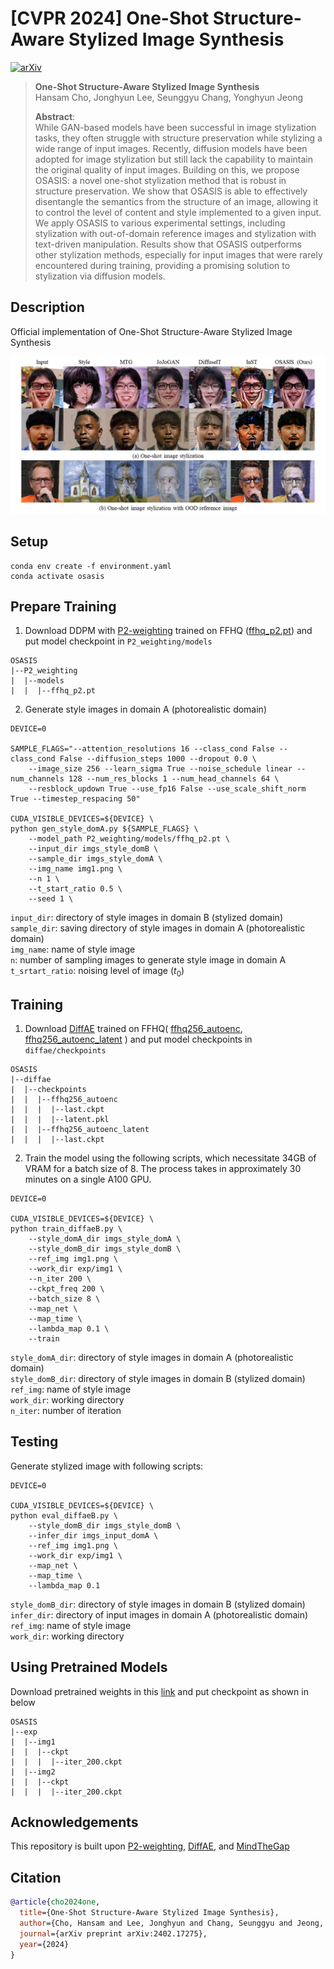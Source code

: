 # [CVPR 2024] One-Shot Structure-Aware Stylized Image Synthesis

[![arXiv](https://img.shields.io/badge/arXiv-2402.17275-red)](https://arxiv.org/abs/2402.17275)

> **One-Shot Structure-Aware Stylized Image Synthesis**<br>
> Hansam Cho, Jonghyun Lee, Seunggyu Chang, Yonghyun Jeong<br>
> 
>**Abstract**: <br>
While GAN-based models have been successful in image stylization tasks, they often struggle with structure preservation while stylizing a wide range of input images. Recently, diffusion models have been adopted for image stylization but still lack the capability to maintain the original quality of input images. Building on this, we propose OSASIS: a novel one-shot stylization method that is robust in structure preservation. We show that OSASIS is able to effectively disentangle the semantics from the structure of an image, allowing it to control the level of content and style implemented to a given input. We apply OSASIS to various experimental settings, including stylization with out-of-domain reference images and stylization with text-driven manipulation. Results show that OSASIS outperforms other stylization methods, especially for input images that were rarely encountered during training, providing a promising solution to stylization via diffusion models.

## Description
Official implementation of One-Shot Structure-Aware Stylized Image Synthesis

![image](imgs/teaser.jpg)

## Setup
```
conda env create -f environment.yaml
conda activate osasis
```

## Prepare Training
1. Download DDPM with [P2-weighting](https://github.com/jychoi118/P2-weighting) trained on FFHQ ([ffhq_p2.pt](https://drive.google.com/file/d/14ACthNkradJWBAL0th6z0UguzR6QjFKH/view?usp=drive_link)) and put model checkpoint in `P2_weighting/models`
```
OSASIS
|--P2_weighting
|  |--models
|  |  |--ffhq_p2.pt
```

2. Generate style images in domain A (photorealistic domain)

```
DEVICE=0

SAMPLE_FLAGS="--attention_resolutions 16 --class_cond False --class_cond False --diffusion_steps 1000 --dropout 0.0 \
    --image_size 256 --learn_sigma True --noise_schedule linear --num_channels 128 --num_res_blocks 1 --num_head_channels 64 \
    --resblock_updown True --use_fp16 False --use_scale_shift_norm True --timestep_respacing 50"

CUDA_VISIBLE_DEVICES=${DEVICE} \
python gen_style_domA.py ${SAMPLE_FLAGS} \
    --model_path P2_weighting/models/ffhq_p2.pt \
    --input_dir imgs_style_domB \
    --sample_dir imgs_style_domA \
    --img_name img1.png \
    --n 1 \
    --t_start_ratio 0.5 \
    --seed 1 \

```
`input_dir`: directory of style images in domain B (stylized domain) <br>
`sample_dir`: saving directory of style images in domain A (photorealistic domain) <br>
`img_name`: name of style image <br>
`n`: number of sampling images to generate style image in domain A<br>
`t_srtart_ratio`: noising level of image ($t_0$) 



## Training
1. Download [DiffAE](https://github.com/phizaz/diffae) trained on FFHQ( [ffhq256_autoenc](https://vistec-my.sharepoint.com/personal/nattanatc_pro_vistec_ac_th/_layouts/15/onedrive.aspx?id=%2Fpersonal%2Fnattanatc%5Fpro%5Fvistec%5Fac%5Fth%2FDocuments%2Fdiffae%2Dpublic%2Fcheckpoints%2Fffhq256%5Fautoenc&ga=1), [ffhq256_autoenc_latent](https://vistec-my.sharepoint.com/personal/nattanatc_pro_vistec_ac_th/_layouts/15/onedrive.aspx?id=%2Fpersonal%2Fnattanatc%5Fpro%5Fvistec%5Fac%5Fth%2FDocuments%2Fdiffae%2Dpublic%2Fcheckpoints%2Fffhq256%5Fautoenc%5Flatent&ga=1) ) and put model checkpoints in `diffae/checkpoints`
```
OSASIS
|--diffae
|  |--checkpoints
|  |  |--ffhq256_autoenc
|  |  |  |--last.ckpt
|  |  |  |--latent.pkl
|  |  |--ffhq256_autoenc_latent
|  |  |  |--last.ckpt
```


2. Train the model using the following scripts, which necessitate 34GB of VRAM for a batch size of 8. The process takes in approximately 30 minutes on a single A100 GPU.

```
DEVICE=0

CUDA_VISIBLE_DEVICES=${DEVICE} \
python train_diffaeB.py \
    --style_domA_dir imgs_style_domA \
    --style_domB_dir imgs_style_domB \
    --ref_img img1.png \
    --work_dir exp/img1 \
    --n_iter 200 \
    --ckpt_freq 200 \
    --batch_size 8 \
    --map_net \
    --map_time \
    --lambda_map 0.1 \
    --train
```
`style_domA_dir`: directory of style images in domain A (photorealistic domain) <br>
`style_domB_dir`: directory of style images in domain B (stylized domain) <br>
`ref_img`: name of style image <br>
`work_dir`: working directory <br>
`n_iter`: number of iteration


## Testing
Generate stylized image with following scripts:
```
DEVICE=0

CUDA_VISIBLE_DEVICES=${DEVICE} \
python eval_diffaeB.py \
    --style_domB_dir imgs_style_domB \
    --infer_dir imgs_input_domA \
    --ref_img img1.png \
    --work_dir exp/img1 \
    --map_net \
    --map_time \
    --lambda_map 0.1
```
`style_domB_dir`: directory of style images in domain B (stylized domain) <br>
`infer_dir`: directory of input images in domain A (photorealistic domain) <br>
`ref_img`: name of style image <br>
`work_dir`: working directory

## Using Pretrained Models
Download pretrained weights in this [link](https://drive.google.com/drive/folders/1N0q9RBYIwc110njCsHX7uiY3BtwY5PqY?usp=sharing) and put checkpoint as shown in below
```
OSASIS
|--exp
|  |--img1
|  |  |--ckpt
|  |  |  |--iter_200.ckpt
|  |--img2
|  |  |--ckpt
|  |  |  |--iter_200.ckpt
```

## Acknowledgements
This repository is built upon [P2-weighting](https://github.com/jychoi118/P2-weighting), [DiffAE](https://github.com/phizaz/diffae), and [MindTheGap](https://github.com/ZPdesu/MindTheGap)

## Citation
```bibtex
@article{cho2024one,
  title={One-Shot Structure-Aware Stylized Image Synthesis},
  author={Cho, Hansam and Lee, Jonghyun and Chang, Seunggyu and Jeong, Yonghyun},
  journal={arXiv preprint arXiv:2402.17275},
  year={2024}
}
```
